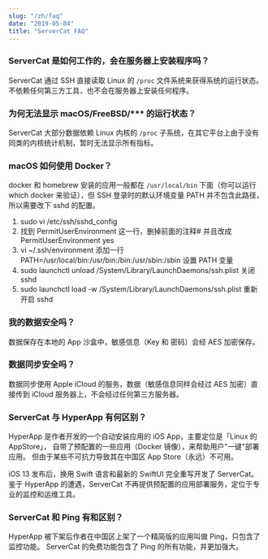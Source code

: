 ```yaml
---
slug: "/zh/faq"
date: "2019-05-04"
title: "ServerCat FAQ"
---
```


### ServerCat 是如何工作的，会在服务器上安装程序吗？

ServerCat 通过 SSH 直接读取 Linux 的 <code>/proc</code> 文件系统来获得系统的运行状态。
不依赖任何第三方工具，也不会在服务器上安装任何程序。

### 为何无法显示 macOS/FreeBSD/*** 的运行状态？

ServerCat 大部分数据依赖 Linux 内核的 <code>/proc</code> 子系统，在其它平台上由于没有同类的内核统计机制，暂时无法显示所有指标。

### macOS 如何使用 Docker？

docker 和 homebrew 安装的应用一般都在 `/usr/local/bin` 下面（你可以运行 which docker 来验证），但 SSH 登录时的默认环境变量 PATH 并不包含此路径，所以需要改下 sshd 的配置。

1. sudo vi /etc/ssh/sshd_config
2. 找到 PermitUserEnvironment 这一行，删掉前面的注释# 并且改成 PermitUserEnvironment yes
3. vi ~/.ssh/environment 添加一行 PATH=/usr/local/bin:/usr/bin:/bin:/usr/sbin:/sbin 设置 PATH 变量
4. sudo launchctl unload /System/Library/LaunchDaemons/ssh.plist 关闭 sshd
5. sudo launchctl load -w /System/Library/LaunchDaemons/ssh.plist 重新开启 sshd


### 我的数据安全吗？

数据保存在本地的 App 沙盒中，敏感信息（Key 和 密码）会经 AES 加密保存。

### 数据同步安全吗？

数据同步使用 Apple iCloud 的服务，数据（敏感信息同样会经过 AES 加密）直接传到 iCloud 服务器上，不会经过任何第三方服务器。

### ServerCat 与 HyperApp 有何区别？

HyperApp 是作者开发的一个自动安装应用的 iOS App，主要定位是「Linux 的 AppStore」，
自带了预配置的一些应用（Docker 镜像），来帮助用户"一键"部署应用。
但由于某些不可抗力导致其在中国区 App Store（永远）不可用。

iOS 13 发布后，换用 Swift 语言和最新的 SwiftUI 完全重写开发了 ServerCat。
鉴于 HyperApp 的遭遇，ServerCat 不再提供预配置的应用部署服务，定位于专业的监控和运维工具。

### ServerCat 和 Ping 有和区别？

HyperApp 被下架后作者在中国区上架了一个精简版的应用叫做 Ping，只包含了监控功能。
ServerCat 的免费功能包含了 Ping 的所有功能，并更加强大。
